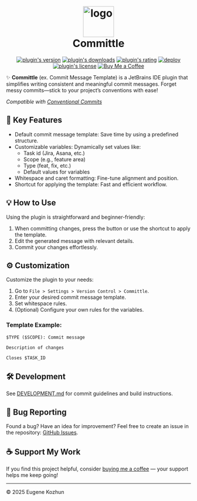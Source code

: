 <h1 align="center">
    <img src="src/main/resources/META-INF/pluginIcon.svg" width="84" height="84" alt="logo"/>
    <br/>
    Committle
</h1>

<p align="center">
    <a href="https://plugins.jetbrains.com/plugin/23100-commit-message-template"><img alt="plugin's version" src="https://img.shields.io/jetbrains/plugin/v/23100-commit-message-template?style=flat-square&logo=jetbrains"/></a>
    <a href="https://plugins.jetbrains.com/plugin/23100-commit-message-template"><img alt="plugin's downloads" src="https://img.shields.io/jetbrains/plugin/d/23100-commit-message-template?style=flat-square"/></a>
    <a href="https://plugins.jetbrains.com/plugin/23100-commit-message-template"><img alt="plugin's rating" src="https://img.shields.io/jetbrains/plugin/r/stars/23100-commit-message-template?style=flat-square"/></a>
    <a href="https://github.com/EugeneKozhun/commit-message-template/actions/workflows/publish-workflow.yml"><img alt="deploy" src="https://img.shields.io/github/actions/workflow/status/EugeneKozhun/commit-message-template/publish-workflow.yml?label=deploy&style=flat-square&logo=github"/></a>
    <a href="https://github.com/EugeneKozhun/commit-message-template/blob/main/LICENSE.md"><img alt="plugin's license" src="https://img.shields.io/github/license/EugeneKozhun/commit-message-template?style=flat-square"/></a>
    <a href="https://ko-fi.com/eugenekozhun"><img alt="Buy Me a Coffee" src="https://img.shields.io/badge/Support%20me-Ko--fi-ff5f5f?style=flat-square&logo=ko-fi&logoColor=white"/></a>
</p>

✨ **Committle** (ex. Commit Message Template)
is a JetBrains IDE plugin that simplifies writing consistent and meaningful commit messages.
Forget messy commits—stick to your project’s conventions with ease!

_Compatible with [Conventional Commits](https://www.conventionalcommits.org/)_

## 🚀 Key Features

- Default commit message template: Save time by using a predefined structure.
- Customizable variables: Dynamically set values like:
    - Task id (Jira, Asana, etc.)
    - Scope (e.g., feature area)
    - Type (feat, fix, etc.)
    - Default values for variables
- Whitespace and caret formatting: Fine-tune alignment and position.
- Shortcut for applying the template: Fast and efficient workflow.

## 💡 How to Use

Using the plugin is straightforward and beginner-friendly:

1. When committing changes, press the button or use the shortcut to apply the template.
2. Edit the generated message with relevant details.
3. Commit your changes effortlessly.

## ⚙️ Customization

Customize the plugin to your needs:

1. Go to `File > Settings > Version Control > Committle`.
2. Enter your desired commit message template.
3. Set whitespace rules.
4. (Optional) Configure your own rules for the variables.

### Template Example:

```
$TYPE ($SCOPE): Commit message 

Description of changes

Closes $TASK_ID
```

## 🛠 Development

See [DEVELOPMENT.md](DEVELOPMENT.md) for commit guidelines and build instructions.

## 🐞 Bug Reporting

Found a bug? Have an idea for improvement? Feel free to create an issue in the
repository: [GitHub Issues](https://github.com/EugeneKozhun/commit-message-template/issues).

## ☕ Support My Work

If you find this project helpful, consider [buying me a coffee](https://ko-fi.com/eugenekozhun) —
your support helps me keep going!

--- 
© 2025 Eugene Kozhun
